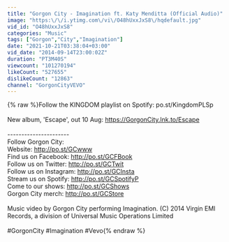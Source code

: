 ```yaml
---
title: "Gorgon City - Imagination ft. Katy Menditta (Official Audio)"
image: "https:\/\/i.ytimg.com\/vi\/O48hUxxJxS8\/hqdefault.jpg"
vid_id: "O48hUxxJxS8"
categories: "Music"
tags: ["Gorgon","City","Imagination"]
date: "2021-10-21T03:38:04+03:00"
vid_date: "2014-09-14T23:00:02Z"
duration: "PT3M40S"
viewcount: "101270194"
likeCount: "527655"
dislikeCount: "12863"
channel: "GorgonCityVEVO"
---
```

{% raw %}Follow the KINGDOM playlist on Spotify: po.st/KingdomPLSp <br /><br />New album, 'Escape', out 10 Aug: <a rel="nofollow" target="blank" href="https://GorgonCity.lnk.to/Escape">https://GorgonCity.lnk.to/Escape</a><br /><br />----------------------<br />Follow Gorgon City:<br />Website: <a rel="nofollow" target="blank" href="http://po.st/GCwww">http://po.st/GCwww</a> <br />Find us on Facebook: <a rel="nofollow" target="blank" href="http://po.st/GCFBook">http://po.st/GCFBook</a> <br />Follow us on Twitter: <a rel="nofollow" target="blank" href="http://po.st/GCTwit">http://po.st/GCTwit</a> <br />Follow us on Instagram: <a rel="nofollow" target="blank" href="http://po.st/GCInsta">http://po.st/GCInsta</a> <br />Stream us on Spotify: <a rel="nofollow" target="blank" href="http://po.st/GCSpotifyP">http://po.st/GCSpotifyP</a> <br />Come to our shows: <a rel="nofollow" target="blank" href="http://po.st/GCShows">http://po.st/GCShows</a><br />Gorgon City merch: <a rel="nofollow" target="blank" href="http://po.st/GCStore">http://po.st/GCStore</a><br /><br />Music video by Gorgon City performing Imagination. (C) 2014 Virgin EMI Records, a division of Universal Music Operations Limited<br /><br />#GorgonCity #Imagination #Vevo{% endraw %}
